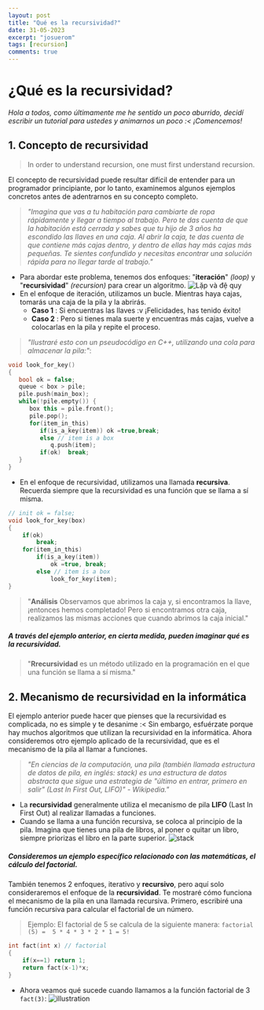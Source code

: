 ```yaml
---
layout: post
title: "Qué es la recursividad?"
date: 31-05-2023
excerpt: "josuerom"
tags: [recursion]
comments: true
---
```

# ¿Qué es la recursividad?
*Hola a todos, como últimamente me he sentido un poco aburrido, decidí escribir un tutorial para ustedes y animarnos un poco :< ¡Comencemos!*

## 1. Concepto de recursividad
> In order to understand recursion, one must first understand recursion.

El concepto de recursividad puede resultar difícil de entender para un programador principiante, por lo tanto, examinemos algunos ejemplos concretos antes de adentrarnos en su concepto completo.
> *"Imagina que vas a tu habitación para cambiarte de ropa rápidamente y llegar a tiempo al trabajo. Pero te das cuenta de que la habitación está cerrada y sabes que tu hijo de 3 años ha escondido las llaves en una caja. Al abrir la caja, te das cuenta de que contiene más cajas dentro, y dentro de ellas hay más cajas más pequeñas. Te sientes confundido y necesitas encontrar una solución rápida para no llegar tarde al trabajo."*
- Para abordar este problema, tenemos dos enfoques: "**iteración**" *(loop)* y "**recursividad**" *(recursion)* para crear un algoritmo.
![Lặp và đệ quy](https://cdn-images-1.medium.com/max/800/1*QrQ5uFKIhK3jQSFYeRBIRg.png)
- En el enfoque de iteración, utilizamos un bucle. Mientras haya cajas, tomarás una caja de la pila y la abrirás.
  - **Caso 1** : Si encuentras las llaves :v ¡Felicidades, has tenido éxito!
  - **Caso 2** : Pero si tienes mala suerte y encuentras más cajas, vuelve a colocarlas en la pila y repite el proceso.
> *"Ilustraré esto con un pseudocódigo en C++, utilizando una cola para almacenar la pila:"*:
``` cpp
void look_for_key()
{
   bool ok = false;
   queue < box > pile;
   pile.push(main_box);
   while(!pile.empty()) {
      box this = pile.front();
      pile.pop();
      for(item_in_this)
         if(is_a_key(item)) ok =true,break;
         else // item is a box
            q.push(item);
         if(ok)  break;
   }
}
```
- En el enfoque de recursividad, utilizamos una llamada **recursiva**. Recuerda siempre que la recursividad es una función que se llama a sí misma.
``` cpp
// init ok = false;
void look_for_key(box)
{
    if(ok)
        break;
    for(item_in_this)
        if(is_a_key(item))
            ok =true, break;
        else // item is a box
            look_for_key(item);
}
```
> "**Análisis** Observamos que abrimos la caja y, si encontramos la llave, ¡entonces hemos completado! Pero si encontramos otra caja, realizamos las mismas acciones que cuando abrimos la caja inicial."

##### A través del ejemplo anterior, en cierta medida, pueden imaginar qué es la recursividad.
> "**Rrecursividad** es un método utilizado en la programación en el que una función se llama a sí misma."

## 2. Mecanismo de recursividad en la informática
El ejemplo anterior puede hacer que pienses que la recursividad es complicada, no es simple y te desanime :< Sin embargo, esfuérzate porque hay muchos algoritmos que utilizan la recursividad en la informática. Ahora consideremos otro ejemplo aplicado de la recursividad, que es el mecanismo de la pila al llamar a funciones.
>*"En ciencias de la computación, una pila (también llamada estructura de datos de pila, en inglés: stack) es una estructura de datos abstracta que sigue una estrategia de "último en entrar, primero en salir" (Last In First Out, LIFO)" - Wikipedia."*
- La **recursividad** generalmente utiliza el mecanismo de pila **LIFO** (Last In First Out) al realizar llamadas a funciones.
- Cuando se llama a una función recursiva, se coloca al principio de la pila. Imagina que tienes una pila de libros, al poner o quitar un libro, siempre priorizas el libro en la parte superior.
![stack](https://visualgo.net/img/stack_illustration.png)
##### Consideremos un ejemplo específico relacionado con las matemáticas, el cálculo del factorial.
También tenemos 2 enfoques, iterativo y **recursivo**, pero aquí solo consideraremos el enfoque de la **recursividad**. Te mostraré cómo funciona el mecanismo de la pila en una llamada recursiva. Primero, escribiré una función recursiva para calcular el factorial de un número.
> Ejemplo: El factorial de 5 se calcula de la siguiente manera:  `factorial (5) =  5 * 4 * 3 * 2 * 1 = 5!`
``` cpp
int fact(int x) // factorial
{
    if(x==1) return 1;
    return fact(x-1)*x;
}
```
- Ahora veamos qué sucede cuando llamamos a la función factorial de 3 `fact(3)`:
![illustration](https://cdn-images-1.medium.com/max/800/1*YRkMsMPRFAt8Y9BiC0QVDg.png)
